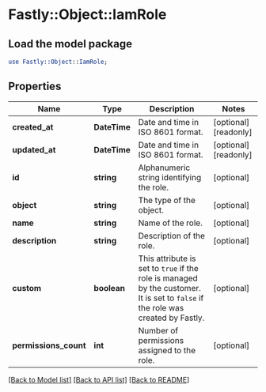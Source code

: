 # Fastly::Object::IamRole

## Load the model package
```perl
use Fastly::Object::IamRole;
```

## Properties
Name | Type | Description | Notes
------------ | ------------- | ------------- | -------------
**created_at** | **DateTime** | Date and time in ISO 8601 format. | [optional] [readonly] 
**updated_at** | **DateTime** | Date and time in ISO 8601 format. | [optional] [readonly] 
**id** | **string** | Alphanumeric string identifying the role. | [optional] 
**object** | **string** | The type of the object. | [optional] 
**name** | **string** | Name of the role. | [optional] 
**description** | **string** | Description of the role. | [optional] 
**custom** | **boolean** | This attribute is set to `true` if the role is managed by the customer. It is set to `false` if the role was created by Fastly. | [optional] 
**permissions_count** | **int** | Number of permissions assigned to the role. | [optional] 

[[Back to Model list]](../README.md#documentation-for-models) [[Back to API list]](../README.md#documentation-for-api-endpoints) [[Back to README]](../README.md)



